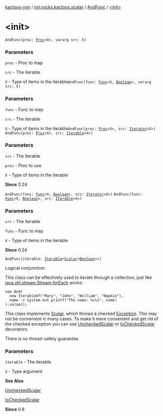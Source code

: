 [kactoos-jvm](../../index.md) / [nnl.rocks.kactoos.scalar](../index.md) / [AndFunc](index.md) / [&lt;init&gt;](.)

# &lt;init&gt;

`AndFunc(proc: `[`Proc`](../../nnl.rocks.kactoos/-proc/index.md)`<X>, vararg src: X)`

### Parameters

`proc` - Proc to map

`src` - The iterable

`X` - Type of items in the iterable`AndFunc(func: `[`Func`](../../nnl.rocks.kactoos/-func/index.md)`<X, `[`Boolean`](https://kotlinlang.org/api/latest/jvm/stdlib/kotlin/-boolean/index.html)`>, vararg src: X)`

### Parameters

`func` - Func to map

`src` - The iterable

`X` - Type of items in the iterable`AndFunc(proc: `[`Proc`](../../nnl.rocks.kactoos/-proc/index.md)`<X>, src: `[`Iterator`](https://kotlinlang.org/api/latest/jvm/stdlib/kotlin.collections/-iterator/index.html)`<X>)`
`AndFunc(proc: `[`Proc`](../../nnl.rocks.kactoos/-proc/index.md)`<X>, src: `[`Iterable`](https://kotlinlang.org/api/latest/jvm/stdlib/kotlin.collections/-iterable/index.html)`<X>)`

### Parameters

`src` - The iterable

`proc` - Proc to use

`X` - Type of items in the iterable

**Since**
0.24

`AndFunc(func: `[`Func`](../../nnl.rocks.kactoos/-func/index.md)`<X, `[`Boolean`](https://kotlinlang.org/api/latest/jvm/stdlib/kotlin/-boolean/index.html)`>, src: `[`Iterator`](https://kotlinlang.org/api/latest/jvm/stdlib/kotlin.collections/-iterator/index.html)`<X>)`
`AndFunc(func: `[`Func`](../../nnl.rocks.kactoos/-func/index.md)`<X, `[`Boolean`](https://kotlinlang.org/api/latest/jvm/stdlib/kotlin/-boolean/index.html)`>, src: `[`Iterable`](https://kotlinlang.org/api/latest/jvm/stdlib/kotlin.collections/-iterable/index.html)`<X>)`

### Parameters

`src` - The iterable

`func` - Func to map

`X` - Type of items in the iterable

**Since**
0.24

`AndFunc(iterable: `[`Iterable`](https://kotlinlang.org/api/latest/jvm/stdlib/kotlin.collections/-iterable/index.html)`<`[`Scalar`](../../nnl.rocks.kactoos/-scalar/index.md)`<`[`Boolean`](https://kotlinlang.org/api/latest/jvm/stdlib/kotlin/-boolean/index.html)`>>)`

Logical conjunction.

This class can be effectively used to iterate through
a collection, just like [java.util.stream.Stream.forEach](#) works:

```
new And(
  new IterableOf("Mary", "John", "William", "Napkin"),
  name -> System.out.printf("The name: %s\n", name)
).value();
```

This class implements [Scalar](../../nnl.rocks.kactoos/-scalar/index.md), which throws a checked
[Exception](https://kotlinlang.org/api/latest/jvm/stdlib/kotlin/-exception/index.html). This may not be convenient in many cases. To make
it more convenient and get rid of the checked exception you can
use [UncheckedScalar](../-unchecked-scalar/index.md) or [IoCheckedScalar](../-io-checked-scalar/index.md) decorators.

There is no thread-safety guarantee.

### Parameters

`iterable` - The iterable

`X` - Type argument

**See Also**

[UncheckedScalar](../-unchecked-scalar/index.md)

[IoCheckedScalar](../-io-checked-scalar/index.md)

**Since**
0.8

